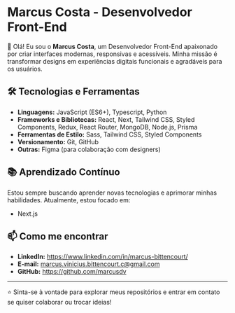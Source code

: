# Marcus Costa - Desenvolvedor Front-End

👋 Olá! Eu sou o **Marcus Costa**, um Desenvolvedor Front-End apaixonado por criar interfaces modernas, responsivas e acessíveis. Minha missão é transformar designs em experiências digitais funcionais e agradáveis para os usuários.

## 🛠️ Tecnologias e Ferramentas

- **Linguagens:** JavaScript (ES6+), Typescript, Python
- **Frameworks e Bibliotecas:** React, Next, Tailwind CSS, Styled Components, Redux, React Router, MongoDB, Node.js, Prisma
- **Ferramentas de Estilo:** Sass, Tailwind CSS, Styled Components
- **Versionamento:** Git, GitHub
- **Outras:** Figma (para colaboração com designers)

## 📚 Aprendizado Contínuo

Estou sempre buscando aprender novas tecnologias e aprimorar minhas habilidades. Atualmente, estou focado em:

- Next.js

## 📫 Como me encontrar

- **LinkedIn:** https://www.linkedin.com/in/marcus-bittencourt/
- **E-mail:** marcus.vinicius.bittencourt.c@gmail.com
- **GitHub:** https://github.com/marcusdv

---

⭐ Sinta-se à vontade para explorar meus repositórios e entrar em contato se quiser colaborar ou trocar ideias!
